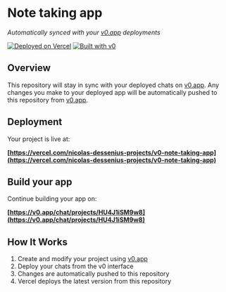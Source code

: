 # Note taking app

*Automatically synced with your [v0.app](https://v0.app) deployments*

[![Deployed on Vercel](https://img.shields.io/badge/Deployed%20on-Vercel-black?style=for-the-badge&logo=vercel)](https://vercel.com/nicolas-dessenius-projects/v0-note-taking-app)
[![Built with v0](https://img.shields.io/badge/Built%20with-v0.app-black?style=for-the-badge)](https://v0.app/chat/projects/HU4J1iSM9w8)

## Overview

This repository will stay in sync with your deployed chats on [v0.app](https://v0.app).
Any changes you make to your deployed app will be automatically pushed to this repository from [v0.app](https://v0.app).

## Deployment

Your project is live at:

**[https://vercel.com/nicolas-dessenius-projects/v0-note-taking-app](https://vercel.com/nicolas-dessenius-projects/v0-note-taking-app)**

## Build your app

Continue building your app on:

**[https://v0.app/chat/projects/HU4J1iSM9w8](https://v0.app/chat/projects/HU4J1iSM9w8)**

## How It Works

1. Create and modify your project using [v0.app](https://v0.app)
2. Deploy your chats from the v0 interface
3. Changes are automatically pushed to this repository
4. Vercel deploys the latest version from this repository
